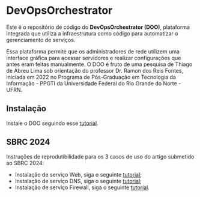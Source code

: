 # DevOpsOrchestrator
Este é o repositório de código do **DevOpsOrchestrator (DOO)**, plataforma integrada que utiliza a infraestrutura como código para automatizar o gerenciamento de serviços.

Essa plataforma permite que os administradores de rede utilizem uma interface gráfica para acessar servidores e realizar configurações que antes eram feitas manualmente.
O DOO é fruto de uma pesquisa de Thiago de Abreu Lima sob orientação do professor Dr. Ramon dos Reis Fontes, iniciada em 2022 no Programa de Pós-Graduação em Tecnologia da Informação - PPGTI da Universidade Federal do Rio Grande do Norte - UFRN.

## Instalação

Instale o DOO seguindo esse [tutorial](INSTALLATION.md).

## SBRC 2024

Instruções de reprodutibilidade para os 3 casos de uso do artigo submetido ao SBRC 2024:

* Instalação de serviço Web, siga o seguinte [tutorial](sbrc2024/Webserver);
* Instalação de serviço DNS, siga o seguinte [tutorial](sbrc2024/DNS);
* Instalação de serviço Firewall, siga o seguinte [tutorial](sbrc2024/Firewall).
